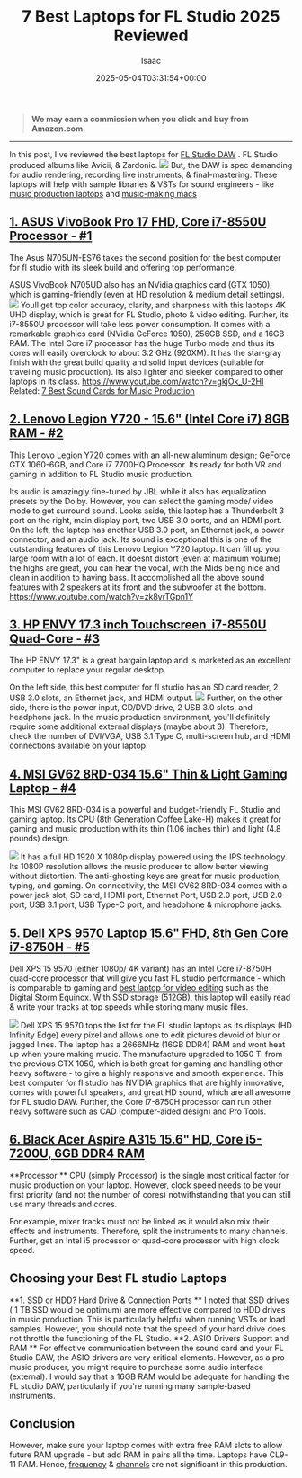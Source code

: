 ﻿---
author: Isaac
layout: post
title: 7 Best Laptops for FL Studio 2025 Reviewed
date: '2025-05-04T03:31:54+00:00'
categories:
- Laptops
tags: []
slug: /best-laptops-for-fl-studio/
lastmod: 2025-05-07T12:21:24+03:00
---
> **We may earn a commission when you click and buy from Amazon.com.**
>

---
In this post, I've reviewed the best laptops for
[FL Studio DAW](https://www.image-line.com/flstudio/)
.
FL Studio
produced albums like Avicii, & Zardonic.
![](/assets/img/12/Pest-Control.jpg)
But, the DAW is spec demanding for audio rendering, recording live instruments, & final-mastering.
These laptops will help with sample libraries & VSTs for sound engineers - like
[music production laptops](https://pestpolicy.com/best-laptop-for-music-production/)
and
[music-making macs](https://pestpolicy.com/best-mac-for-music-production/)
.
## [1. ASUS VivoBook Pro 17 FHD, Core i7-8550U Processor - #1](https://www.amazon.com/dp/B0791WV9MG/?tag=p-policy-20)
The Asus
N705UN-ES76
takes the second position for the best computer for fl studio with its sleek build and offering top performance.

ASUS VivoBook N705UD also has an NVidia graphics card (GTX 1050), which is gaming-friendly (even at HD resolution & medium detail settings).
![](/assets/img/e/ir)
Youll get top color accuracy, clarity, and sharpness with this laptops 4K UHD display, which is great for FL Studio, photo & video editing.
Further, its i7-8550U processor will take less power consumption. It comes with a remarkable graphics card (NVidia GeForce 1050), 256GB SSD, and a 16GB RAM. The Intel Core i7 processor has the huge Turbo mode and thus its cores will easily overclock to about 3.2 GHz (920XM).
It has the star-gray finish with the great build quality and solid input devices (suitable for traveling music production). Its also lighter and sleeker compared to other laptops in its class.
https://www.youtube.com/watch?v=gkjOk_U-2HI
Related:
[7 Best Sound Cards for Music Production](https://pestpolicy.com/best-sound-cards-for-music-production/)
## [2. Lenovo Legion Y720 - 15.6" (Intel Core i7) 8GB RAM - #2](https://www.amazon.com/dp/B074L1NK79/?tag=p-policy-20)
This Lenovo Legion Y720 comes with an all-new aluminum design; GeForce GTX 1060-6GB, and Core i7 7700HQ Processor. Its ready for both VR and gaming in addition to FL Studio music production.

Its audio is amazingly fine-tuned by JBL while it also has equalization presets by the Dolby. However, you can select the gaming mode/ video mode to get surround sound.
Looks aside, this laptop has a Thunderbolt 3 port on the right, main display port, two USB 3.0 ports, and an HDMI port. On the left, the laptop has another USB 3.0 port, an Ethernet jack, a power connector, and an audio jack.
Its sound is exceptional  this is one of the outstanding features of this Lenovo Legion Y720 laptop. It can fill up your large room with a lot of each.
It doesnt distort (even at maximum volume)  the highs are great, you can hear the vocal, with the Mids being nice and clean  in addition to having bass. It accomplished all the above sound features with 2 speakers at its front and the subwoofer at the bottom.
https://www.youtube.com/watch?v=zk8yrTGpn1Y
## [3. HP ENVY 17.3 inch Touchscreen  i7-8550U Quad-Core - #3](https://www.amazon.com/dp/B07BPYB7NL/?tag=p-policy-20)
The HP ENVY 17.3" is a great bargain laptop and is marketed as an excellent computer to replace your regular desktop.

On the left side, this best computer for fl studio has an SD card reader, 2 USB 3.0 slots, an Ethernet jack, and HDMI output.
![](/assets/img/e/ir)
Further, on the other side, there is the power input, CD/DVD drive, 2 USB 3.0 slots, and headphone jack.
In the music production environment, you'll definitely require some additional external displays (maybe about 3). Therefore, check the number of DVI/VGA, USB 3.1 Type C, multi-screen hub, and HDMI connections available on your laptop.
## [4. MSI GV62 8RD-034 15.6" Thin & Light Gaming Laptop - #4](https://www.amazon.com/dp/B07BWF4H3W/?tag=p-policy-20)
This MSI GV62 8RD-034 is a powerful and budget-friendly FL Studio and gaming laptop. Its CPU (8th Generation Coffee Lake-H) makes it great for gaming and music production  with its thin (1.06 inches thin) and light (4.8 pounds) design.

![](/assets/img/e/ir)
It has a full HD 1920 X 1080p display powered using the IPS technology. Its 1080P resolution allows the music producer to allow better viewing without distortion. The anti-ghosting keys are great for music production, typing, and gaming.
On connectivity, the MSI GV62 8RD-034 comes with a power jack slot, SD card, HDMI port, Ethernet Port, USB 2.0 port, USB 2.0 port, USB 3.1 port, USB Type-C port, and headphone & microphone jacks.
## [5. Dell XPS 9570 Laptop 15.6" FHD, 8th Gen Core i7-8750H - #5](https://www.amazon.com/dp/B07CTKVGQ5/?tag=p-policy-20)
Dell XPS 15 9570 (either 1080p/ 4K variant) has an Intel Core i7-8750H quad-core processor that will give you fast FL studio performance - which is comparable to gaming and
[best laptop for video editing](https://pestpolicy.com/best-laptop-for-video-editing/)
such as the Digital Storm Equinox. With SSD storage (512GB), this laptop will easily read & write your tracks at top speeds while storing many music files.

![](/assets/img/e/ir)
Dell XPS 15 9570 tops the list for the FL studio laptops as its displays (HD Infinity Edge) every pixel and allows one to edit pictures devoid of blur or jagged lines.
The laptop has a 2666MHz (16GB DDR4) RAM and wont heat up when youre making music. The manufacture upgraded to 1050 Ti from the previous GTX 1050, which is both great for gaming and handling other heavy software - to give a highly responsive and smooth experience.
This best computer for fl studio has NVIDIA graphics that are highly innovative, comes with powerful speakers, and great HD sound, which are all awesome for FL studio DAW. Further, the Core i7-8750H processor can run other heavy software such as CAD (computer-aided design) and Pro Tools.
## [6. Black Acer Aspire A315 15.6" HD, Core i5-7200U, 6GB DDR4 RAM](https://www.amazon.com/dp/B07BN57QBZ/?tag=p-policy-20)
**Processor **
CPU (simply Processor) is the single most critical factor for music production on your laptop. However, clock speed needs to be your first priority (and not the number of cores) notwithstanding that you can still use many threads and cores.

For example, mixer tracks must not be linked as it would also mix their effects and instruments. Therefore, split the instruments to many channels. Further, get an Intel i5 processor or quad-core processor with high clock speed.
## Choosing your Best FL studio Laptops
**1. SSD or HDD? Hard Drive & Connection Ports **
I noted that SSD drives ( 1 TB SSD would be optimum) are more effective compared to HDD drives in music production. This is particularly helpful when running VSTs or load samples. However, you should note that the speed of your hard drive does not throttle the functioning of the FL Studio.
**2. ASIO Drivers Support and RAM **
For effective communication between the sound card and your FL Studio DAW, the ASIO drivers are very critical elements. However, as a pro music producer, you might require to purchase some audio interface (external).
I would say that a 16GB RAM would be adequate for handling the FL studio DAW, particularly if you're running many sample-based instruments.
## Conclusion
However, make sure your laptop comes with extra free RAM slots to allow future RAM upgrade - but add RAM in pairs all the time. Laptops have CL9-11 RAM. Hence,
[frequency](https://www.youtube.com/watch?v=dWgzA2C61z4)
&
[channels](https://pestpolicy.com/)
are not significant in this production.